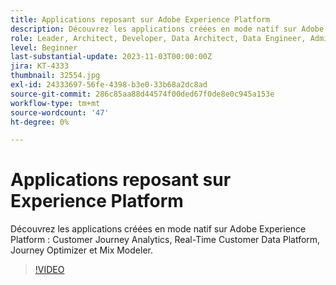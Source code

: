 ```yaml
---
title: Applications reposant sur Adobe Experience Platform
description: Découvrez les applications créées en mode natif sur Adobe Experience Platform.
role: Leader, Architect, Developer, Data Architect, Data Engineer, Admin, User
level: Beginner
last-substantial-update: 2023-11-03T00:00:00Z
jira: KT-4333
thumbnail: 32554.jpg
exl-id: 24333697-56fe-4398-b3e0-33b68a2dc8ad
source-git-commit: 286c85aa88d44574f00ded67f0de8e0c945a153e
workflow-type: tm+mt
source-wordcount: '47'
ht-degree: 0%

---
```


# Applications reposant sur Experience Platform

Découvrez les applications créées en mode natif sur Adobe Experience Platform : Customer Journey Analytics, Real-Time Customer Data Platform, Journey Optimizer et Mix Modeler.

>[!VIDEO](https://video.tv.adobe.com/v/32554?learn=on&enablevpops)

